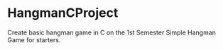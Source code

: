 # HangmanCProject
Create basic hangman game in C on the 1st Semester
Simple Hangman Game for starters.
